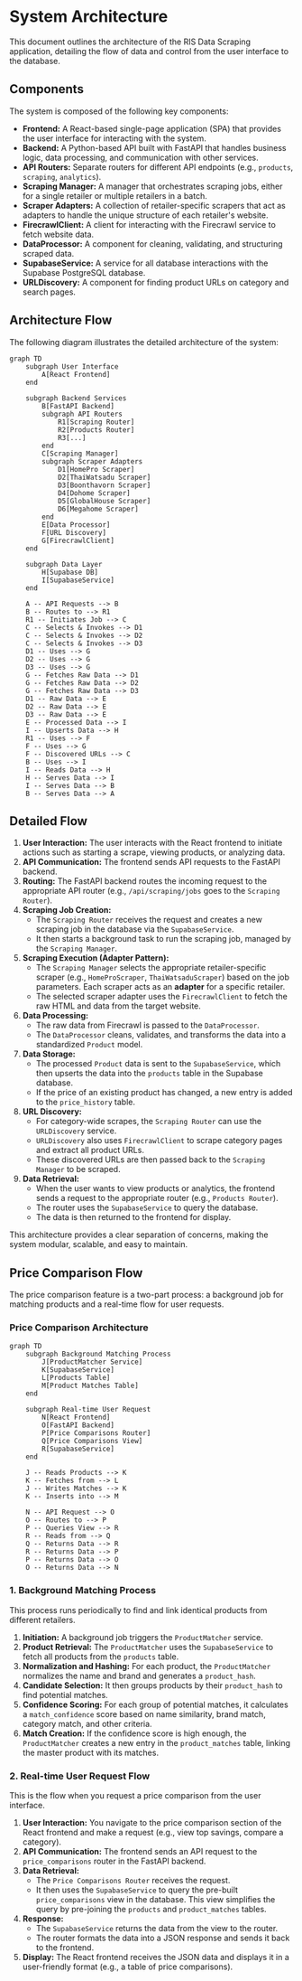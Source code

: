 # System Architecture

This document outlines the architecture of the RIS Data Scraping application, detailing the flow of data and control from the user interface to the database.

## Components

The system is composed of the following key components:

- **Frontend:** A React-based single-page application (SPA) that provides the user interface for interacting with the system.
- **Backend:** A Python-based API built with FastAPI that handles business logic, data processing, and communication with other services.
- **API Routers:** Separate routers for different API endpoints (e.g., `products`, `scraping`, `analytics`).
- **Scraping Manager:** A manager that orchestrates scraping jobs, either for a single retailer or multiple retailers in a batch.
- **Scraper Adapters:** A collection of retailer-specific scrapers that act as adapters to handle the unique structure of each retailer's website.
- **FirecrawlClient:** A client for interacting with the Firecrawl service to fetch website data.
- **DataProcessor:** A component for cleaning, validating, and structuring scraped data.
- **SupabaseService:** A service for all database interactions with the Supabase PostgreSQL database.
- **URLDiscovery:** A component for finding product URLs on category and search pages.

## Architecture Flow

The following diagram illustrates the detailed architecture of the system:

```mermaid
graph TD
    subgraph User Interface
        A[React Frontend]
    end

    subgraph Backend Services
        B[FastAPI Backend]
        subgraph API Routers
            R1[Scraping Router]
            R2[Products Router]
            R3[...]
        end
        C[Scraping Manager]
        subgraph Scraper Adapters
            D1[HomePro Scraper]
            D2[ThaiWatsadu Scraper]
            D3[Boonthavorn Scraper]
            D4[Dohome Scraper]
            D5[GlobalHouse Scraper]
            D6[Megahome Scraper]
        end
        E[Data Processor]
        F[URL Discovery]
        G[FirecrawlClient]
    end

    subgraph Data Layer
        H[Supabase DB]
        I[SupabaseService]
    end

    A -- API Requests --> B
    B -- Routes to --> R1
    R1 -- Initiates Job --> C
    C -- Selects & Invokes --> D1
    C -- Selects & Invokes --> D2
    C -- Selects & Invokes --> D3
    D1 -- Uses --> G
    D2 -- Uses --> G
    D3 -- Uses --> G
    G -- Fetches Raw Data --> D1
    G -- Fetches Raw Data --> D2
    G -- Fetches Raw Data --> D3
    D1 -- Raw Data --> E
    D2 -- Raw Data --> E
    D3 -- Raw Data --> E
    E -- Processed Data --> I
    I -- Upserts Data --> H
    R1 -- Uses --> F
    F -- Uses --> G
    F -- Discovered URLs --> C
    B -- Uses --> I
    I -- Reads Data --> H
    H -- Serves Data --> I
    I -- Serves Data --> B
    B -- Serves Data --> A
```

## Detailed Flow

1.  **User Interaction:** The user interacts with the React frontend to initiate actions such as starting a scrape, viewing products, or analyzing data.
2.  **API Communication:** The frontend sends API requests to the FastAPI backend.
3.  **Routing:** The FastAPI backend routes the incoming request to the appropriate API router (e.g., `/api/scraping/jobs` goes to the `Scraping Router`).
4.  **Scraping Job Creation:**
    - The `Scraping Router` receives the request and creates a new scraping job in the database via the `SupabaseService`.
    - It then starts a background task to run the scraping job, managed by the `Scraping Manager`.
5.  **Scraping Execution (Adapter Pattern):**
    - The `Scraping Manager` selects the appropriate retailer-specific scraper (e.g., `HomeProScraper`, `ThaiWatsaduScraper`) based on the job parameters. Each scraper acts as an **adapter** for a specific retailer.
    - The selected scraper adapter uses the `FirecrawlClient` to fetch the raw HTML and data from the target website.
6.  **Data Processing:**
    - The raw data from Firecrawl is passed to the `DataProcessor`.
    - The `DataProcessor` cleans, validates, and transforms the data into a standardized `Product` model.
7.  **Data Storage:**
    - The processed `Product` data is sent to the `SupabaseService`, which then upserts the data into the `products` table in the Supabase database.
    - If the price of an existing product has changed, a new entry is added to the `price_history` table.
8.  **URL Discovery:**
    - For category-wide scrapes, the `Scraping Router` can use the `URLDiscovery` service.
    - `URLDiscovery` also uses `FirecrawlClient` to scrape category pages and extract all product URLs.
    - These discovered URLs are then passed back to the `Scraping Manager` to be scraped.
9.  **Data Retrieval:**
    - When the user wants to view products or analytics, the frontend sends a request to the appropriate router (e.g., `Products Router`).
    - The router uses the `SupabaseService` to query the database.
    - The data is then returned to the frontend for display.

This architecture provides a clear separation of concerns, making the system modular, scalable, and easy to maintain.

## Price Comparison Flow

The price comparison feature is a two-part process: a background job for matching products and a real-time flow for user requests.

### Price Comparison Architecture

```mermaid
graph TD
    subgraph Background Matching Process
        J[ProductMatcher Service]
        K[SupabaseService]
        L[Products Table]
        M[Product Matches Table]
    end

    subgraph Real-time User Request
        N[React Frontend]
        O[FastAPI Backend]
        P[Price Comparisons Router]
        Q[Price Comparisons View]
        R[SupabaseService]
    end

    J -- Reads Products --> K
    K -- Fetches from --> L
    J -- Writes Matches --> K
    K -- Inserts into --> M

    N -- API Request --> O
    O -- Routes to --> P
    P -- Queries View --> R
    R -- Reads from --> Q
    Q -- Returns Data --> R
    R -- Returns Data --> P
    P -- Returns Data --> O
    O -- Returns Data --> N
```

### 1. Background Matching Process

This process runs periodically to find and link identical products from different retailers.

1.  **Initiation:** A background job triggers the `ProductMatcher` service.
2.  **Product Retrieval:** The `ProductMatcher` uses the `SupabaseService` to fetch all products from the `products` table.
3.  **Normalization and Hashing:** For each product, the `ProductMatcher` normalizes the name and brand and generates a `product_hash`.
4.  **Candidate Selection:** It then groups products by their `product_hash` to find potential matches.
5.  **Confidence Scoring:** For each group of potential matches, it calculates a `match_confidence` score based on name similarity, brand match, category match, and other criteria.
6.  **Match Creation:** If the confidence score is high enough, the `ProductMatcher` creates a new entry in the `product_matches` table, linking the master product with its matches.

### 2. Real-time User Request Flow

This is the flow when you request a price comparison from the user interface.

1.  **User Interaction:** You navigate to the price comparison section of the React frontend and make a request (e.g., view top savings, compare a category).
2.  **API Communication:** The frontend sends an API request to the `price_comparisons` router in the FastAPI backend.
3.  **Data Retrieval:**
    - The `Price Comparisons Router` receives the request.
    - It then uses the `SupabaseService` to query the pre-built `price_comparisons` view in the database. This view simplifies the query by pre-joining the `products` and `product_matches` tables.
4.  **Response:**
    - The `SupabaseService` returns the data from the view to the router.
    - The router formats the data into a JSON response and sends it back to the frontend.
5.  **Display:** The React frontend receives the JSON data and displays it in a user-friendly format (e.g., a table of price comparisons).

